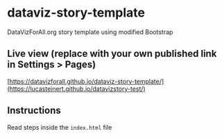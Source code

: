 # dataviz-story-template
DataVizForAll.org story template using modified Bootstrap

## Live view (replace with your own published link in Settings > Pages)
[https://datavizforall.github.io/dataviz-story-template/](https://lucasteinert.github.io/datavizstory-test/)

## Instructions
Read steps inside the `index.html` file
